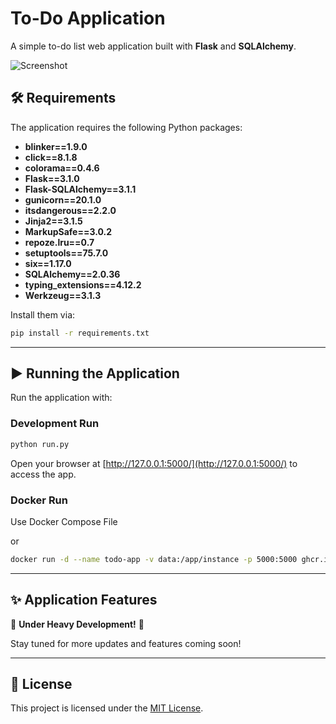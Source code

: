 # To-Do Application

A simple to-do list web application built with **Flask** and **SQLAlchemy**.

<img align="center" alt="Screenshot" src="https://github.com/user-attachments/assets/fcdd34e3-6fc1-4b54-ad88-80d3e0eed758">

## 🛠️ Requirements

The application requires the following Python packages:

- **blinker==1.9.0**
- **click==8.1.8**
- **colorama==0.4.6**
- **Flask==3.1.0**
- **Flask-SQLAlchemy==3.1.1**
- **gunicorn==20.1.0**
- **itsdangerous==2.2.0**
- **Jinja2==3.1.5**
- **MarkupSafe==3.0.2**
- **repoze.lru==0.7**
- **setuptools==75.7.0**
- **six==1.17.0**
- **SQLAlchemy==2.0.36**
- **typing_extensions==4.12.2**
- **Werkzeug==3.1.3**

Install them via:

```bash
pip install -r requirements.txt
```

---

## ▶️ Running the Application

Run the application with:

### Development Run

```bash
python run.py
```

Open your browser at [http://127.0.0.1:5000/](http://127.0.0.1:5000/) to access the app.

### Docker Run

Use Docker Compose File

or

```bash
docker run -d --name todo-app -v data:/app/instance -p 5000:5000 ghcr.io/b1ggi/todo-app:latest
```

---

## ✨ Application Features

🚧 **Under Heavy Development!** 🚧

Stay tuned for more updates and features coming soon!

---

## 📜 License

This project is licensed under the [MIT License](LICENSE).

